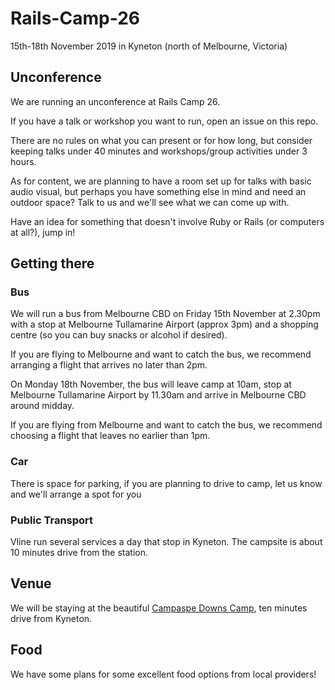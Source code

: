 # Rails-Camp-26
15th-18th November 2019 in Kyneton (north of Melbourne, Victoria)

## Unconference
We are running an unconference at Rails Camp 26. 

If you have a talk or workshop you want to run, open an issue on this repo.

There are no rules on what you can present or for how long, but consider keeping talks under 40 minutes 
and workshops/group activities under 3 hours.

As for content, we are planning to have a room set up for talks with basic audio visual, but perhaps
you have something else in mind and need an outdoor space? Talk to us and we'll see what we can come up with.

Have an idea for something that doesn't involve Ruby or Rails (or computers at all?), jump in!

## Getting there
### Bus
We will run a bus from Melbourne CBD on Friday 15th November at 2.30pm with a stop at Melbourne Tullamarine 
Airport (approx 3pm) and a shopping centre (so you can buy snacks or alcohol if desired). 

If you are flying to Melbourne and want to catch the bus, we recommend arranging a flight that arrives no later than 2pm.

On Monday 18th November, the bus will leave camp at 10am, stop at Melbourne Tullamarine Airport by 11.30am and 
arrive in Melbourne CBD around midday. 

If you are flying from Melbourne and want to catch the bus, we recommend choosing a flight that leaves no earlier than 1pm.

### Car
There is space for parking, if you are planning to drive to camp, let us know and we'll arrange a spot for you

### Public Transport
Vline run several services a day that stop in Kyneton. The campsite is about 10 minutes drive from the station.

## Venue
We will be staying at the beautiful [Campaspe Downs Camp](http://www.pgladventurecamps.com.au/campaspe/), ten minutes drive from Kyneton.

## Food
We have some plans for some excellent food options from local providers!

